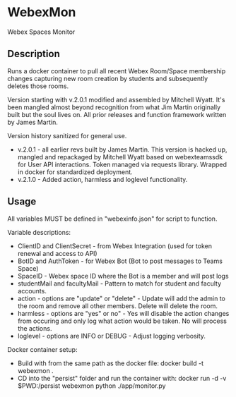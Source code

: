 # WebexMon
Webex Spaces Monitor

## Description

Runs a docker container to pull all recent Webex Room/Space membership changes
capturing new room creation by students and subsequently deletes those rooms.

Version starting with v.2.0.1 modified and assembled by Mitchell Wyatt. It's been mangled almost
beyond recognition from what Jim Martin originally built but the soul lives on.
All prior releases and function framework written by James Martin.

Version history sanitized for general use.
- v.2.0.1 - all earlier revs built by James Martin. This version is hacked up,
          mangled and repackaged by Mitchell Wyatt based on webexteamssdk
          for User API interactions. Token managed via requests library.
          Wrapped in docker for standardized deployment.
- v.2.1.0 - Added action, harmless and loglevel functionality.

## Usage
All variables MUST be defined in "webexinfo.json" for script to function.

Variable descriptions:

- ClientID and ClientSecret - from Webex Integration (used for token renewal and access to API)
- BotID and AuthToken - for Webex Bot (Bot to post messages to Teams Space)
- SpaceID - Webex space ID where the Bot is a member and will post logs
- studentMail and facultyMail - Pattern to match for student and faculty accounts.
- action - options are "update" or "delete" - Update will add the admin to the room and remove all other members. Delete will delete the room.
- harmless - options are "yes" or no" - Yes will disable the action changes from occuring and only log what action would be taken. No will process the actions.
- loglevel - options are INFO or DEBUG - Adjust logging verbosity.

Docker container setup:
- Build with from the same path as the docker file: docker build -t webexmon .
- CD into the "persist" folder and run the container with: docker run -d -v $PWD:/persist webexmon python ./app/monitor.py